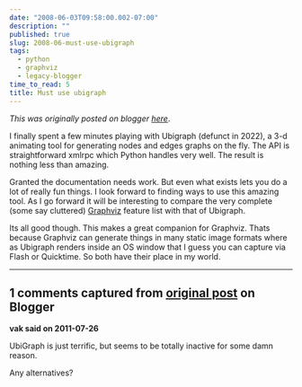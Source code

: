 ```yaml
---
date: "2008-06-03T09:58:00.002-07:00"
description: ""
published: true
slug: 2008-06-must-use-ubigraph
tags:
  - python
  - graphviz
  - legacy-blogger
time_to_read: 5
title: Must use ubigraph
---
```


_This was originally posted on blogger [here](https://pydanny.blogspot.com/2008/06/must-use-ubigraph.html)_.

I finally spent a few minutes playing with Ubigraph (defunct in 2022), a 3-d animating tool for generating nodes and edges graphs on the fly. The API is straightforward xmlrpc which Python handles very well. The result is nothing less than amazing.

Granted the documentation needs work. But even what exists lets you do a lot of really fun things. I look forward to finding ways to use this amazing tool. As I go forward it will be interesting to compare the very complete (some say cluttered) [Graphviz](https://graphviz.org/) feature list with that of Ubigraph.

Its all good though. This makes a great companion for Graphviz. Thats because Graphviz can generate things in many static image formats where as Ubigraph renders inside an OS window that I guess you can capture via Flash or Quicktime. So both have their place in my world.

---

## 1 comments captured from [original post](https://pydanny.blogspot.com/2008/06/must-use-ubigraph.html) on Blogger

**vak said on 2011-07-26**

UbiGraph is just terrific, but seems to be totally inactive for some damn reason. 

Any alternatives?
